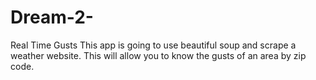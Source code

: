 # Dream-2-
Real Time Gusts
This app is going to use beautiful soup and scrape a weather website.  This will allow you to know the gusts of an area by zip code. 
